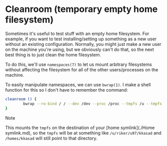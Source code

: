 # Cleanroom (temporary empty home filesystem)

Sometimes it's useful to test stuff with an empty home filesystem. For example,
if you want to test installing/setting up something as a new user without an
existing configuration. Normally, you might just make a new user on the machine
you're using, but we obviously can't do that, so the next best thing is to just
clean the home filesystem.

To do this, we'll use `namespaces(7)` to let us mount arbitrary filesystems
without affecting the filesystem for all of the other users/processes on the
machine.

To easily manipulate namespaces, we can use `bwrap(1)`. I make a shell function
for this so I don't have to remember the command:

```sh
cleanroom () {
        bwrap --ro-bind / / --dev /dev --proc /proc --tmpfs /u --tmpfs $(realpath $HOME) /bin/zsh
}
```

> [!NOTE]
> This mounts the `tmpfs` on the destination of your
> [home symlink](./Home symlink.md), so the `tmpfs` will be at something like
> `/u/riker/u97/kkasad` and `/homes/kkasad` will still point to that directory.
